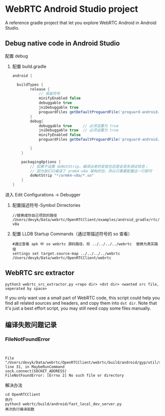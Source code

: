 # WebRTC Android Studio project

A reference gradle project that let you explore WebRTC Android in Android Studio.

## Debug native code in Android Studio

配置 debug

1. 配置 build.gradle

   ``` groovy
   android {
   
     buildTypes {
           release {
               // 保留符号
               minifyEnabled false
               debuggable true
               jniDebuggable true
               proguardFiles getDefaultProguardFile('proguard-android.txt'), 'proguard-rules.pro'
           }
           debug{
               debuggable true     // 必须设置为 true
               jniDebuggable true  // 必须设置为 true
               minifyEnabled false
               proguardFiles getDefaultProguardFile('proguard-android.txt'), 'proguard-rules.pro'
   
           }
       }
   
       packagingOptions {
           // 如果不设置 doNotStrip，编译出来的安装包还是会丢失调试信息；
           // 因为我们只编译了 arm64-v8a 架构的包，所以只需要配置这一行即可
           doNotStrip "*/arm64-v8a/*.so"
       }
   }
   ```


进入 Edit Configurations -> Debugger
1. 配置描述符号-Symbol Dirrectories

   ```
   //替换成你自己项目的路径
   /Users/devyk/Data/webrtc/OpenRTCClient/examples/android_gradle/rtc/build/intermediates/cmake/debug/obj/arm64-v8a
   ```



2. 配置 LLDB Startup Commands（通过带描述符号的 so 查看）

   ```
   #通过查看 apk 中 so webrtc 源码路径，将 ../../../../webrtc  替换为真实路径
   settings set target.source-map ../../../../webrtc /Users/devyk/Data/webrtc/OpenRTCClient/webrtc
   ```

## WebRTC src extractor

`python3 webrtc_src_extractor.py <repo dir> <dst dir> <wanted src file, seperated by space>`

If you only want use a small part of WebRTC code, this script could help you find all related sources and headers, and copy them into `dst dir`. Note that it's just a best effort script, you may still need copy some files manually.


## 编译失败问题记录
### FileNotFoundError
```shell


File "/Users/devyk/Data/webrtc/OpenRTCClient/webrtc/build/android/gyp/util/server_utils.py", line 31, in MaybeRunCommand
sock.connect(SOCKET_ADDRESS)
FileNotFoundError: [Errno 2] No such file or directory

```

解决办法

```shell
cd OpenRTCClient
执行
python3 webrtc/build/android/fast_local_dev_server.py
再次执行编译函数

```




   

